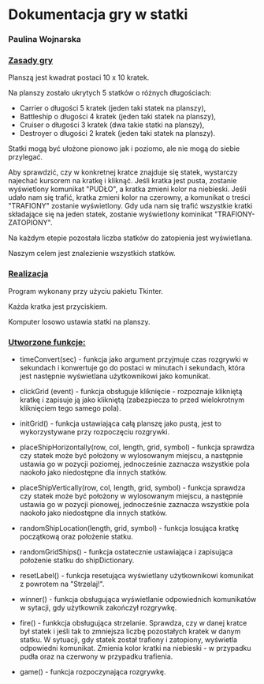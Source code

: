 <h1> Dokumentacja gry w statki </h1>
<h3> Paulina Wojnarska</h3>

<h3><u> Zasady gry </u> </h3>

Planszą jest kwadrat postaci 10 x 10 kratek.

Na planszy zostało ukrytych 5 statków o różnych długościach:
- Carrier o długości 5 kratek (jeden taki statek na planszy),
- Battleship o długości 4 kratek (jeden taki statek na planszy),
- Cruiser o długości 3 kratek (dwa takie statki na planszy),
- Destroyer o długości 2 kratek (jeden taki statek na planszy).

Statki mogą być ułożone pionowo jak i poziomo, ale nie mogą do siebie przylegać. 

Aby sprawdzić, czy w konkretnej kratce znajduje się statek, wystarczy najechać kursorem na kratkę i kliknąć. Jeśli kratka jest pusta,
zostanie wyświetlony komunikat "PUDŁO", a kratka zmieni kolor na niebieski. Jeśli udało nam się trafić, kratka zmieni kolor na
czerowny, a komunikat o treści "TRAFIONY" zostanie wyświetlony. Gdy uda nam się trafić wszystkie kratki składające się na jeden statek,
zostanie wyświetlony kominikat "TRAFIONY-ZATOPIONY".

Na każdym etepie pozostała liczba statków do zatopienia jest wyświetlana.

Naszym celem jest znalezienie wszystkich statków.

<h3> <u> Realizacja </u> </h3>

Program wykonany przy użyciu pakietu Tkinter. 

Każda kratka jest przyciskiem. 

Komputer losowo ustawia statki na planszy. 

<h3> <u> Utworzone funkcje:  </u> </h3>

- timeConvert(sec) - funkcja jako argument przyjmuje czas rozgrywki w sekundach i konwertuje go do
postaci w minutach i sekundach, która jest następnie wyświetlana użytkownikowi jako komunikat.

- clickGrid (event) - funkcja obsługuje kliknięcie - rozpoznaje klikniętą kratkę i zapisuje ją jako klikniętą (zabezpiecza to
przed wielokrotnym kliknięciem tego samego pola).

- initGrid() - funkcja ustawiająca całą planszę jako pustą, jest to wykorzystywane przy rozpoczęciu rozgrywki. 

- placeShipHorizontally(row, col, length, grid, symbol) - funkcja sprawdza czy statek może być położony w wylosowanym miejscu,
a następnie ustawia go w pozycji poziomej, jednocześnie zaznacza wszystkie pola naokoło jako niedostępne dla innych statków. 

- placeShipVertically(row, col, length, grid, symbol) - funkcja sprawdza czy statek może być położony w wylosowanym miejscu,
a następnie ustawia go w pozycji pionowej, jednocześnie zaznacza wszystkie pola naokoło jako niedostępne dla innych statków.

- randomShipLocation(length, grid, symbol) - funkcja losująca kratkę początkową oraz położenie statku. 

- randomGridShips() - funkcja ostatecznie ustawiająca i zapisująca położenie statku do shipDictionary. 

- resetLabel() - funkcja resetująca wyświetlany użytkownikowi komunikat z powrotem na "Strzelaj!". 

- winner() - funkcja obsługująca wyświetlanie odpowiednich komunikatów  w sytacji, gdy użytkownik zakończył rozgrywkę.

- fire() - funkkcja obsługująca strzelanie. Sprawdza, czy w danej kratce był statek i jeśli tak to zmniejsza liczbę pozostałych
kratek w danym statku. W sytuacji, gdy statek został trafiony i zatopiony, wyświetla odpowiedni komunikat. Zmienia kolor kratki 
na niebieski - w przypadku pudła oraz na czerwony w przypadku trafienia.

- game() - funkcja rozpoczynająca rozgrywkę. 


